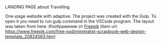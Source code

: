 LANDING PAGE about Travelling

One-page website with adaptive.
The project was created with the Gulp. To open it you need to run gulp command in the VSCode program. 
The layout was taken from here: Изображение от <a href="https://ru.freepik.com/free-psd/minimalist-scrapbook-web-design-template_20824563.htm">Freepik</a> 
(item url: https://www.freepik.com/free-psd/minimalist-scrapbook-web-design-template_20824563.htm)
